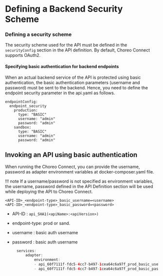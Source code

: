 # Defining a Backend Security Scheme

### Defining a security scheme

The security scheme used for the API must be defined in the `securityConfig` section in the API definition. By default, Choreo Connect supports OAuth2.

#### Specifying basic authentication for backend endpoints

When an actual backend service of the API is protected using basic authentication, the basic authentication parameters (username and password) must be sent to the backend. Hence, you need to define the endpoint security parameter in the api.yaml as follows.

  ```
  endpointConfig:
    endpoint_security
      production:
        type: "BASIC"
        username: "admin"
        password: "admin"
      sandbox:
        type: "BASIC"
        username: "admin"
        password: "admin"
  ```
## Invoking an API using basic authentication

When running the Choreo Connect, you can provide the username, password as adapter environment variables at docker-composer.yaml file.

!!! note 
    If a username/password is not specified as environment variables, the username, password defined in the API Definition section will be used while deploying the 
    API to Choreo Connect.

```
<API-ID>_<endpoint-type>_basic_username=<username>
<API-ID>_<endpoint-type>_basic_password=<password>
```

- API-ID : `api_SHA1(<apiName>:<apiVersion>)`
- endpoint-type: prod or sand.
- username : basic auth username
- password : basic auth username

  ``` java tab="Example"
    services:
        adapter:
            environment:
            - api_60f7111f-fdc5-4cc7-b497-1cea64c6a97f_prod_basic_username="admin"
            - api_60f7111f-fdc5-4cc7-b497-1cea64c6a97f_prod_basic_password="admin"
  ```


